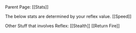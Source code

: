 Parent Page: [[Stats]]

The below stats are determined by your reflex value.
[[Speed]]

Other Stuff that involves Reflex:
[[Stealth]]
[[Return Fire]]